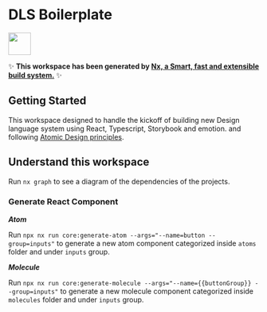 # DLS Boilerplate

<a alt="Nx logo" href="https://nx.dev" target="_blank" rel="noreferrer"><img src="https://raw.githubusercontent.com/nrwl/nx/master/images/nx-logo.png" width="45"></a>

✨ **This workspace has been generated by [Nx, a Smart, fast and extensible build system.](https://nx.dev)** ✨

## Getting Started

This workspace designed to handle the kickoff of building new Design language system using React, Typescript, Storybook and emotion. and following [Atomic Design principles](https://bradfrost.com/blog/post/atomic-web-design/).

## Understand this workspace

Run `nx graph` to see a diagram of the dependencies of the projects.

### Generate React Component

**_Atom_**

Run `npx nx run core:generate-atom --args="--name=button --group=inputs"` to generate a new atom component categorized inside `atoms` folder and under `inputs` group.

**_Molecule_**

Run `npx nx run core:generate-molecule --args="--name={{buttonGroup}} --group=inputs"` to generate a new molecule component categorized inside `molecules` folder and under `inputs` group.
